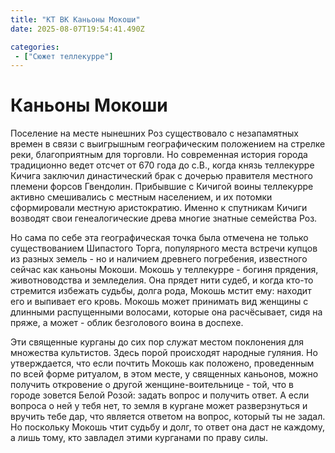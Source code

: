 ```yaml
---
title: "КТ ВК Каньоны Мокоши"
date: 2025-08-07T19:54:41.490Z

categories:
 - ["Сюжет теллекурре"]
---
```


Каньоны Мокоши
==============

Поселение на месте нынешних Роз существовало с незапамятных времен в
связи с выигрышным географическим положением на стрелке реки,
благоприятным для торговли. Но современная история города традиционно
ведет отсчет от 670 года до с.В., когда князь теллекурре Кичига заключил
династический брак с дочерью правителя местного племени форсов
Гвендолин. Прибывшие с Кичигой воины теллекурре активно смешивались с
местным населением, и их потомки сформировали местную аристократию.
Именно к спутникам Кичиги возводят свои генеалогические древа многие
знатные семейства Роз.

Но сама по себе эта географическая точка была отмечена не только
существованием Шипастого Торга, популярного места встречи купцов из
разных земель - но и наличием древнего погребения, известного сейчас как
каньоны Мокоши. Мокошь у теллекурре - богиня прядения, животноводства и
земледелия. Она прядет нити судеб, и когда кто-то стремится избежать
судьбы, долга рода, Мокошь мстит ему: находит его и выпивает его кровь.
Мокошь может принимать вид женщины с длинными распущенными волосами,
которые она расчёсывает, сидя на пряже, а может - облик безголового
воина в доспехе.

Эти священные курганы до сих пор служат местом поклонения для множества
культистов. Здесь порой происходят народные гуляния. Но утверждается,
что если почтить Мокошь как положено, проведенным по всей форме
ритуалом, в этом месте, у священных каньонов, можно получить откровение
о другой женщине-воительнице - той, что в городе зовется Белой Розой:
задать вопрос и получить ответ. А если вопроса о ней у тебя нет, то
земля в кургане может разверзнуться и вручить тебе дар, что является
ответом на вопрос, который ты не задал. Но поскольку Мокошь чтит судьбу
и долг, то ответ она даст не каждому, а лишь тому, кто завладел этими
курганами по праву силы.
